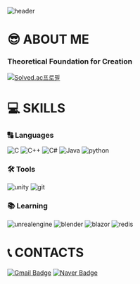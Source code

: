 ![header](https://capsule-render.vercel.app/api?type=waving&theme=tokyonight&height=200&section=header&text=Welcome%20To%20Ranccat's%20Home&fontSize=50&fontAlignY=80)


# 😎 ABOUT ME

### Theoretical Foundation for Creation

[![Solved.ac프로필](http://mazassumnida.wtf/api/v2/generate_badge?boj=wogurjo98)](https://solved.ac/wogurjo98)


# 💻 SKILLS
### 🔠 Languages
![C](https://img.shields.io/badge/C-A8B9CC.svg?&style=for-the-badge&logo=c&logoColor=white)
![C++](https://img.shields.io/badge/C++-00599C.svg?&style=for-the-badge&logo=cplusplus&logoColor=white)
![C#](https://img.shields.io/badge/C%23-512BD4.svg?&style=for-the-badge&logo=csharp&logoColor=white)
![Java](https://img.shields.io/badge/java-007396.svg?&style=for-the-badge&logo=java&logoColor=white)
![python](https://img.shields.io/badge/python-3776AB.svg?&style=for-the-badge&logo=python&logoColor=white)

### 🛠️ Tools
![unity](https://img.shields.io/badge/Unity-000000.svg?&style=for-the-badge&logo=unity&logoColor=white)
![git](https://img.shields.io/badge/git-F05032.svg?&style=for-the-badge&logo=git&logoColor=white)

### 📚 Learning
![unrealengine](https://img.shields.io/badge/UE5-0E1128.svg?&style=for-the-badge&logo=unrealengine&logoColor=white)
![blender](https://img.shields.io/badge/Blender-E87D0D.svg?&style=for-the-badge&logo=blender&logoColor=white)
![blazor](https://img.shields.io/badge/blazor-512BD4.svg?&style=for-the-badge&logo=blazor&logoColor=white)
![redis](https://img.shields.io/badge/redis-F07A5B.svg?&style=for-the-badge&logo=redis&logoColor=white)

# 📞 CONTACTS
[![Gmail Badge](https://img.shields.io/badge/Gmail-EA4335?style=flat-square&logo=Gmail&logoColor=white&link=mailto:wogurjo98@gmail.com)](mailto:wogurjo98@gmail.com)
[![Naver Badge](https://img.shields.io/badge/Naver-03C75A?style=flat-square&logo=Naver&logoColor=white&link=mailto:jaejho511@naver.com)](mailto:jaejho511@naver.com)
